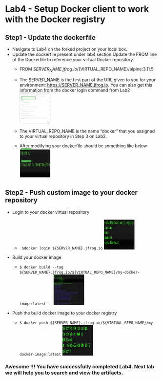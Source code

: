 # Lab4 - Setup Docker client to work with the Docker registry

## Step1 - Update the dockerfile  
- Navigate to Lab4 on the forked project on your local box.
- Update the dockerfile present under lab4 section.Update the FROM line of the Dockerfile to reference your virtual Docker repository.
    - FROM ${SERVER_NAME}.jfrog.io/${VIRTUAL_REPO_NAME}/alpine:3.11.5
    - The SERVER_NAME is the first part of the URL given to you for your environment: https://SERVER_NAME.jfrog.io. You can also get this information from the docker login command from Lab2
      <img src="/SU-113-Jfrog-Artifactory-Essentials/Lab4/images/docker-commands.png" alt="docker commands" style="height: 100px; width:100px;"/>

    - The VIRTUAL_REPO_NAME is the name “docker” that you assigned to your virtual repository in Step 3 on Lab2.
    - After modifying your dockerfile should be something like below
      <img src="/SU-113-Jfrog-Artifactory-Essentials/Lab4/images/modified-dockerfile.png" alt="dockerfile" style="height: 100px; width:100px;"/>
    
## Step2 - Push custom image to your docker repository

- Login to your docker virtual repository
    - ``` $docker login ${SERVER_NAME}.jfrog.io```
      <img src="/SU-113-Jfrog-Artifactory-Essentials/Lab4/images/docker-login.png" alt="docker login" style="height: 100px; width:100px;"/>
      
- Build your docker image
    - ```$ docker build --tag ${SERVER_NAME}.jfrog.io/${VIRTUAL_REPO_NAME}/my-docker-image:latest . ```
      <img src="/SU-113-Jfrog-Artifactory-Essentials/Lab4/images/docker-build.png" alt="docker build" style="height: 100px; width:100px;"/>
      
- Push the build docker image to your docker registry
    - ``` $ docker push ${SERVER_NAME}.jfrog.io/${VIRTUAL_REPO_NAME}/my-docker-image:latest ```
      <img src="/SU-113-Jfrog-Artifactory-Essentials/Lab4/images/docker-push.png" alt="docker push" style="height: 100px; width:100px;"/>

### Awesome !!! You have successfully completed Lab4. Next lab we will help you to search and view the artifacts.

    
      